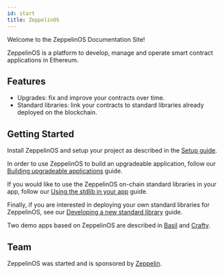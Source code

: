```yaml
---
id: start
title: ZeppelinOS
---
```


Welcome to the ZeppelinOS Documentation Site!

ZeppelinOS is a platform to develop, manage and operate smart contract
applications in Ethereum.

## Features

* Upgrades: fix and improve your contracts over time.
* Standard libraries: link your contracts to standard libraries already deployed on the blockchain.

## Getting Started

Install ZeppelinOS and setup your project as described in the [Setup guide](setup.md).

In order to use ZeppelinOS to build an upgradeable application, follow our
[Building upgradeable applications](building-upgradeable.md) guide.

If you would like to use the ZeppelinOS on-chain standard libraries in your app,
 follow our [Using the stdlib in your app](building-stdlib.md) guide. 

Finally, if you are interested in deploying your own standard libraries for ZeppelinOS,
see our [Developing a new standard library](developing.md) guide. 

Two demo apps based on ZeppelinOS are described in [Basil](basil.md) and [Crafty](crafty.md).


## Team

ZeppelinOS was started and is sponsored by [Zeppelin](https://zeppelin.solutions/).
